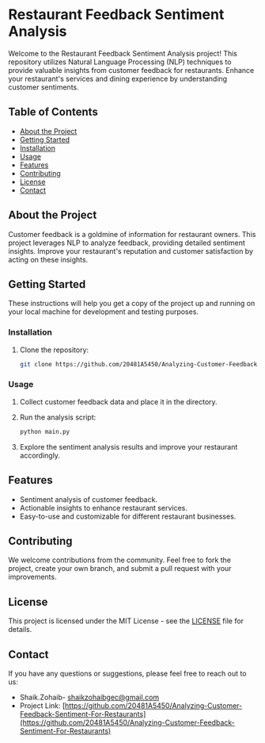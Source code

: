 # Restaurant Feedback Sentiment Analysis

Welcome to the Restaurant Feedback Sentiment Analysis project! This repository utilizes Natural Language Processing (NLP) techniques to provide valuable insights from customer feedback for restaurants. Enhance your restaurant's services and dining experience by understanding customer sentiments.

## Table of Contents

- [About the Project](#about-the-project)
- [Getting Started](#getting-started)
- [Installation](#installation)
- [Usage](#usage)
- [Features](#features)
- [Contributing](#contributing)
- [License](#license)
- [Contact](#contact)

## About the Project

Customer feedback is a goldmine of information for restaurant owners. This project leverages NLP to analyze feedback, providing detailed sentiment insights. Improve your restaurant's reputation and customer satisfaction by acting on these insights.

## Getting Started

These instructions will help you get a copy of the project up and running on your local machine for development and testing purposes. 

### Installation

1. Clone the repository:

   ```sh
   git clone https://github.com/20481A5450/Analyzing-Customer-Feedback-For-Restaurants.git
   ```

### Usage

1. Collect customer feedback data and place it in the directory.
2. Run the analysis script:

   ```sh
   python main.py
   ```

3. Explore the sentiment analysis results and improve your restaurant accordingly.

## Features

- Sentiment analysis of customer feedback.
- Actionable insights to enhance restaurant services.
- Easy-to-use and customizable for different restaurant businesses.

## Contributing

We welcome contributions from the community. Feel free to fork the project, create your own branch, and submit a pull request with your improvements.

## License

This project is licensed under the MIT License - see the [LICENSE](LICENSE) file for details.

## Contact

If you have any questions or suggestions, please feel free to reach out to us:

- Shaik.Zohaib- [shaikzohaibgec@gmail.com](mailto:shaikzohaibgec@gmail.com)
- Project Link: [https://github.com/20481A5450/Analyzing-Customer-Feedback-Sentiment-For-Restaurants](https://github.com/20481A5450/Analyzing-Customer-Feedback-Sentiment-For-Restaurants)
